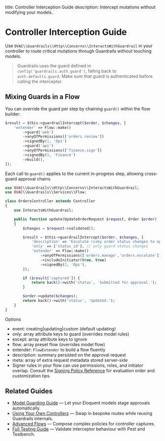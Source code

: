 title: Controller Interception Guide
description: Intercept mutations without modifying your models.

# Controller Interception Guide

Use `OVAC\\Guardrails\\Http\\Concerns\\InteractsWithGuardrail` in your controller to route critical mutations through Guardrails without touching models.

> Guardrails uses the guard defined in `config('guardrails.auth.guard')`, falling back to `auth.defaults.guard`. Make sure that guard is authenticated before calling the interceptor.

## Mixing Guards in a Flow

You can override the guard per step by chaining `guard()` within the flow builder:

```php
$result = $this->guardrailIntercept($order, $changes, [
    'extender' => Flow::make()
        ->guard('web')
        ->anyOfPermissions(['orders.review'])
        ->signedBy(1, 'Ops')
        ->guard('api')
        ->anyOfPermissions(['finance.sign'])
        ->signedBy(1, 'Finance')
        ->build(),
]);
```

Each call to `guard()` applies to the current in-progress step, allowing cross-guard approval chains.

```php
use OVAC\\Guardrails\\Http\\Concerns\\InteractsWithGuardrail;
use OVAC\\Guardrails\\Services\\Flow;

class OrdersController extends Controller
{
    use InteractsWithGuardrail;

    public function update(UpdateOrderRequest $request, Order $order)
    {
        $changes = $request->validated();

        $result = $this->guardrailIntercept($order, $changes, [
            'description' => 'Escalate risky order status changes to ops.',
            'only' => ['status_id'], // only guard status changes
            'extender' => Flow::make()
                ->anyOfPermissions(['orders.manage','orders.escalate'])
                ->includeInitiator(true, true)
                ->signedBy(2, 'Ops'),
        ]);

        if ($result['captured']) {
            return back()->with('status', 'Submitted for approval.');
        }

        $order->update($changes);
        return back()->with('status', 'Updated.');
    }
}
```

Options

- event: creating|updating|custom (default updating)
- only: array attribute keys to guard (overrides model rules)
- except: array attribute keys to ignore
- flow: array preset flow (overrides model flow)
- extender: `FlowExtender` to build a flow fluently
- description: summary persisted on the approval request
- meta: array of extra request metadata stored server-side
- Signer rules in your flow can use permissions, roles, and initiator overlap. Consult the [Signing Policy Reference](./signing-policy.md) for evaluation order and customization tips.

## Related Guides

- [Model Guarding Guide](./usage-models.md) — Let your Eloquent models stage approvals automatically.
- [Using Your Own Controllers](./custom-controllers.md) — Swap in bespoke routes while reusing Guardrails internals.
- [Advanced Flows](./advanced.md) — Compose complex policies for controller captures.
- [Full Testing Guide](./testing-full.md) — Validate interceptor behaviour with Pest and Testbench.
